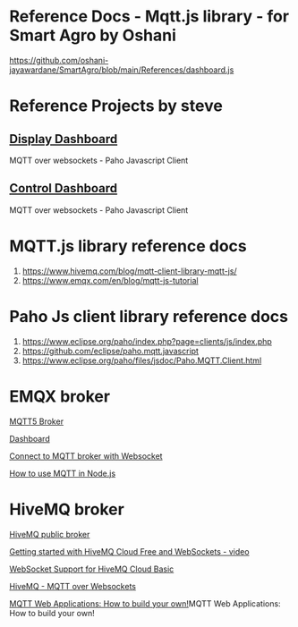 # Reference Docs - Mqtt.js library - for Smart Agro by Oshani
https://github.com/oshani-jayawardane/SmartAgro/blob/main/References/dashboard.js

# Reference Projects by steve

## [Display Dashboard](https://github.com/oshani-jayawardane/SmartAgro/blob/main/References/web-page-mqtt-display-dashbaord.htm)
MQTT over websockets - Paho Javascript Client

## [Control Dashboard](https://github.com/oshani-jayawardane/SmartAgro/blob/main/References/web-page-mqtt-control-dashbaord.htm)
MQTT over websockets - Paho Javascript Client

# MQTT.js library reference docs
  1. https://www.hivemq.com/blog/mqtt-client-library-mqtt-js/
  2. https://www.emqx.com/en/blog/mqtt-js-tutorial

# Paho Js client library reference docs
  1. https://www.eclipse.org/paho/index.php?page=clients/js/index.php 
  2. https://github.com/eclipse/paho.mqtt.javascript
  3. https://www.eclipse.org/paho/files/jsdoc/Paho.MQTT.Client.html 

# EMQX broker
[MQTT5 Broker](https://www.emqx.com/en/mqtt/public-mqtt5-broker) <br/>

[Dashboard](http://tools.emqx.io/recent_connections) <br/>

[Connect to MQTT broker with Websocket](https://www.emqx.com/en/blog/connect-to-mqtt-broker-with-websocket) <br/>

[How to use MQTT in Node.js](https://www.emqx.com/en/blog/how-to-use-mqtt-in-nodejs) <br/>

# HiveMQ broker
[HiveMQ public broker](https://www.hivemq.com/public-mqtt-broker/) <br/>

[Getting started with HiveMQ Cloud Free and WebSockets - video](https://www.youtube.com/watch?v=2LZNsRMx8Wg) <br/>

[WebSocket Support for HiveMQ Cloud Basic](https://www.hivemq.com/blog/websocket-support-for-hivemq-cloud-basic/)<br/>

[HiveMQ - MQTT over Websockets](https://www.hivemq.com/blog/mqtt-over-websockets-with-hivemq/) <br/>

[MQTT Web Applications: How to build your own!](https://www.hivemq.com/blog/build-javascript-mqtt-web-application/)MQTT Web Applications: How to build your own!

